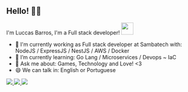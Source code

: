 ## Hello! 👋🏻 

I'm Luccas Barros, I'm a Full stack developer! <img src="https://media2.giphy.com/media/du3J3cXyzhj75IOgvA/giphy.gif?cid=ecf05e47fia9jjj1h56zwqufb5xs3pv7zr2hmd73xn3yovi3&rid=giphy.gif" width="32px">

- :memo: I'm currently working as Full stack developer at Sambatech with: NodeJS / ExpressJS / NestJS / AWS / Docker
- 🌱 I’m currently learning: Go Lang / Microservices / Devops ~ IaC
- 💬 Ask me about: Games, Technology and Love! <3
- 😄 We can talk in: English or Portuguese


<p>
  <a
    href="https://www.instagram.com/luhcidez" 
    alt="Instagram"
    target="blank"
  >
    <img src="https://img.shields.io/badge/-Instagram-FA8072?style=flat&logo=Instagram&logoColor=white" />
  </a>
  <a
    href="https://www.linkedin.com/in/luccasbarros/" 
    alt="LinkedIn"
    target="blank"
  >
    <img src="https://img.shields.io/badge/-LinkedIn-FA8072?style=flat&logo=Linkedin&logoColor=white" />
  </a>
  <a
    href="" 
    alt="Medium"
    target="blank"
  
  </a>
  <a
    href="" 
    alt="GMAIL"
    target="blank"
  >
  
  </a>
  <a
    href="https://api.whatsapp.com/send?phone=5535998979436&text=Ol%C3%A1.%20Se%20quiser%20entrar%20em%20contato%20comigo%2C%20s%C3%B3%20deixar%20uma%20mensagem!" 
    alt="WhatsApp"
    target="blank"
  >
    <img src="https://img.shields.io/badge/-WhatsApp-FA8072?style=flat&logo=WhatsApp&logoColor=white" />
  </a>
  

  
<!--
**rafaelmartins92/rafaelmartins92** is a ✨ _special_ ✨ repository because its `README.md` (this file) appears on your GitHub profile.

Here are some ideas to get you started:

- 🔭 I’m currently working on my personal blog with Gatsby, React, GraphQL and Netlify 
- 🌱 I’m currently learning ...
- 👯 I’m looking to collaborate on ...
- 🤔 I’m looking for help with ...
- 💬 Ask me about ...
- 📫 How to reach me: ...
- 😄 Pronouns: ...
- ⚡ Fun fact: ...

### Useful links: 
[👉🏻 Linkedin](https://www.linkedin.com/in/luccasbarros/) [👉🏻 Instagram](https://www.instagram.com/luhcidez)

-->
